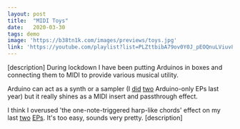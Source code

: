 ```yaml
---
layout: post
title:  "MIDI Toys"
date:   2020-03-30
tags: demo
image: 'https://b38tn1k.com/images/previews/toys.jpg'
link: 'https://youtube.com/playlist?list=PLZttbibA79ov0Y0J_pEOQnuLViuv8ho1e'
---
```


[description] During lockdown I have been putting Arduinos in boxes and connecting them to MIDI to provide various musical utility.



Arduino can act as a synth or a sampler (I <a href="https://b38tn1k.com/#discog/music-for-arduino-algorithmic-suite-for-uno-quartet" target="_blank" >did</a> <a href="https://b38tn1k.com/#discog/music-for-arduino-escape-from-dinosaur-island" target="_blank" >two</a> Arduino-only EPs last year) but it really shines as a MIDI insert and passthrough effect.

I think I overused 'the one-note-triggered harp-like chords' effect on my last <a href="https://b38tn1k.com/#discog/new-desk" target="_blank" >two</a> <a href="https://b38tn1k.com/#discog/z" target="_blank" >EPs</a>. It's too easy, sounds very pretty.
[description]
